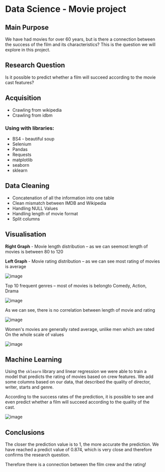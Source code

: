 # Data Science - Movie project

## Main Purpose
We have had movies for over 60 years, but is there a connection between the success of the film and its characteristics? This is the question we will explore in this project.
## Research Question
Is it possible to predict whether a film will succeed according to the movie cast features?

## Acquisition
* Crawling from wikipedia
* Crawling from idbm

### Using with libraries:
* BS4 - beautiful soup
* Selenium
* Pandas
* Requests
* matplotlib
* seaborn
* sklearn

## Data Cleaning

* Concatenation of all the information into one table
* Clean mismatch between IMDB and Wikipedia
* Handling NULL Values 
* Handling length of movie format
* Split columns 


## Visualisation

**Right Graph** -  Movie length distribution – as we can seemost length of movies is between 80 to 120

**Left Graph** - Movie rating distribution – as we can see most rating of movies is average  

![image](https://user-images.githubusercontent.com/68842383/150825527-0ba5bbd8-c687-4bfe-94ba-f9e85e2986e5.png)



Top 10 frequent genres – most of movies is belongto Comedy, Action, Drama 

![image](https://user-images.githubusercontent.com/68842383/150825827-1a19b8a9-8b64-49e7-8191-6ca4e219d34e.png)


As we can see, there is no correlation between length of movie and rating

![image](https://user-images.githubusercontent.com/68842383/150825901-737da9b7-8af5-48a9-88fd-808d3b3b033f.png)


Women's movies are generally rated average, unlike men which are rated On the whole scale of values

![image](https://user-images.githubusercontent.com/68842383/150825975-14f3f0af-79e5-456b-b8a8-8a1e6a4d0be0.png)


## Machine Learning

Using the `sklearn` library and linear regression we were able
to train a model that predicts the rating of movies based 
on crew features. We add some columns based on our data,
that described the quality of director, writer, starts and genre.

According to the success rates of the prediction,
 it is possible to see and even predict whether a film
 will succeed according to the quality of the cast.
 
 
![image](https://user-images.githubusercontent.com/68842383/150826352-ea1cd044-6cc2-4dce-a84d-0a0cb9d24e5e.png)

## Conclusions

The closer the prediction value is to 1, the more accurate the prediction. We have reached a predict value of 0.874, which is very close and therefore confirms the research question.

Therefore there is a connection between the film crew and the rating!

